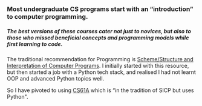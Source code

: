 ### Most undergraduate CS programs start with an “introduction” to computer programming. 
##### The best versions of these courses cater not just to novices, but also to those who missed beneficial concepts and programming models while first learning to code.


The traditional recommendation for Programming is [Scheme/Structure and Interpretation of Computer Programs](https://sarabander.github.io/sicp/html/index.xhtml). 
I initially started with this resource, but then started a job with a Python tech stack, and realised I had not learnt OOP and advanced Python topics well. 


So I have pivoted to using [CS61A](https://cs61a.org/) which is “in the tradition of SICP but uses Python".
